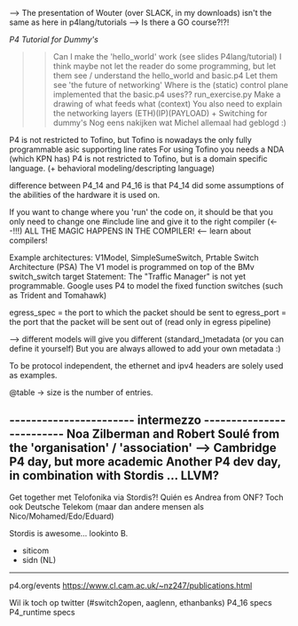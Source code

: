 --> The presentation of Wouter (over SLACK, in my downloads) isn't the same as here in p4lang/tutorials
--> Is there a GO course?!?!

*P4 Tutorial for Dummy's*
>> Can I make the 'hello_world' work (see slides P4lang/tutorial)
>> I think maybe not let the reader do some programming, but let them see / understand the hello_world and basic.p4
>> Let them see 'the future of networking'
>> Where is the (static) control plane implemented that the basic.p4 uses??  run_exercise.py
>> Make a drawing of what feeds what (context)
>> You also need to explain the networking layers (ETH)(IP)(PAYLOAD) + Switching for dummy's
>> Nog eens nakijken wat Michel allemaal had geblogd :)

P4 is not restricted to Tofino, but Tofino is nowadays the only fully programmable asic supporting line rates
For using Tofino you needs a NDA (which KPN has)
P4 is not restricted to Tofino, but is a domain specific language. (+ behavioral modeling/descripting language)

difference between P4_14 and P4_16 is that P4_14 did some assumptions of the abilities of the hardware it is used on.

If you want to change where you 'run' the code on,
it should be that you only need to change one #include line and give it to the right compiler  (<--!!!)
ALL THE MAGIC HAPPENS IN THE COMPILER!  <-- learn about compilers!

Example architectures: V1Model, SimpleSumeSwitch, Prtable Switch Architecture (PSA)
The V1 model is programmed on top of the BMv switch_switch target
Statement: The "Traffic Manager" is not yet programmable.
Google uses P4 to model the fixed function switches (such as Trident and Tomahawk)

egress_spec = the port to which the packet should be sent to
egress_port = the port that the packet will be sent out of (read only in egress pipeline)

--> different models will give you different (standard_)metadata (or you can define it yourself)
    But you are always allowed to add your own metadata :)

To be protocol independent, the ethernet and ipv4 headers are solely used as examples.

@table -> size is the number of entries.

----------------------- intermezzo -------------------------
Noa Zilberman and Robert Soulé from the 'organisation' / 'association' --> Cambridge P4 day, but more academic
Another P4 dev day, in combination with Stordis ...
LLVM?
------------------------------------------------------------

Get together met Telofonika via Stordis?!
Quién es Andrea from ONF?
Toch ook Deutsche Telekom  (maar dan andere mensen als Nico/Mohamed/Edo/Eduard)

Stordis is awesome... lookinto B.

- siticom
- sidn (NL)


-----------------------------
p4.org/events
https://www.cl.cam.ac.uk/~nz247/publications.html

Wil ik toch op twitter (#switch2open, aaglenn, ethanbanks)
P4_16 specs
P4_runtime specs

